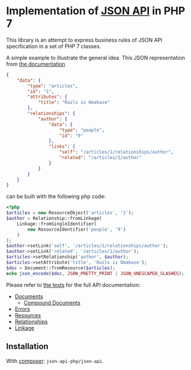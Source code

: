 # Implementation of [JSON API](http://jsonapi.org) in PHP 7
This library is an attempt to express business rules of JSON API specification in a set of PHP 7 classes.

A simple example to illustrate the general idea. This JSON representation from
[the documentation](http://jsonapi.org/format/#document-resource-objects)

```json
{
    "data": {
        "type": "articles",
        "id": "1",
        "attributes": {
            "title": "Rails is Omakase"
        },
        "relationships": {
            "author": {
                "data": {
                    "type": "people",
                    "id": "9"
                },
                "links": {
                    "self": "/articles/1/relationships/author",
                    "related": "/articles/1/author"
                }
            }
        }
    }
}
```
can be built with the following php code:
```php
<?php
$articles = new ResourceObject('articles', '1');
$author = Relationship::fromLinkage(
    Linkage::fromSingleIdentifier(
        new ResourceIdentifier('people', '9')
    )
);
$author->setLink('self', '/articles/1/relationships/author');
$author->setLink('related', '/articles/1/author');
$articles->setRelationship('author', $author);
$articles->setAttribute('title', 'Rails is Omakase');
$doc = Document::fromResource($articles);
echo json_encode($doc, JSON_PRETTY_PRINT | JSON_UNESCAPED_SLASHES);
```

Please refer to [the tests](./test) for the full API documentation:
* [Documents](./test/Document/DocumentTest.php)
    * [Compound Documents](./test/Document/CompoundDocumentTest.php)
* [Errors](./test/Document/ErrorTest.php)
* [Resources](./test/Document/Resource/ResourceTest.php)
* [Relationships](./test/Document/Resource/Relationship/RelationshipTest.php)
* [Linkage](./test/Document/Resource/Relationship/LinkageTest.php)

## Installation
With [composer](https://getcomposer.org/): `json-api-php/json-api`.
